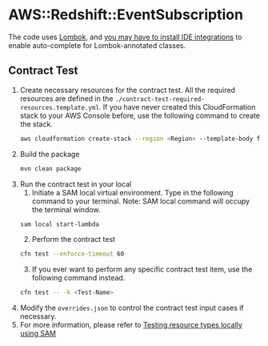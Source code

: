 # AWS::Redshift::EventSubscription

The code uses [Lombok](https://projectlombok.org/), and [you may have to install IDE integrations](https://projectlombok.org/setup/overview) to enable auto-complete for Lombok-annotated classes.

## Contract Test
1. Create necessary resources for the contract test. All the required resources are defined in the `./contract-test-required-resources.template.yml`. If you have never created this CloudFormation stack to your AWS Console before, use the following command to create the stack.
    ```bash
    aws cloudformation create-stack --region <Region> --template-body file://./contract-test-required-resources.template.yml --stack-name "aws-redshift-eventsubscription-contract-test-required-resources-stack"
    ```
2. Build the package
   ```bash
   mvn clean package
   ```
3. Run the contract test in your local
    1. Initiate a SAM local virtual environment. Type in the following command to your terminal. Note: SAM local command will occupy the terminal window.
    ```bash
    sam local start-lambda
    ```
    2. Perform the contract test
    ```bash
    cfn test --enforce-timeout 60
    ```
    3. If you ever want to perform any specific contract test item, use the following command instead.
    ```bash
    cfn test -- -k <Test-Name>
    ```
4. Modify the `overrides.json` to control the contract test input cases if necessary.
5. For more information, please refer to [Testing resource types locally using SAM](https://docs.aws.amazon.com/cloudformation-cli/latest/userguide/resource-type-test.html)

